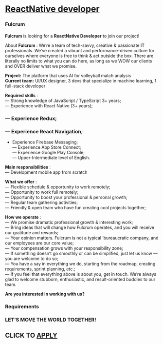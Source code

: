 # [ReactNative developer](https://www.remotewlb.com/apply/reactnative-developer)  
### Fulcrum  
####  

**Fulcrum** is looking for a **ReactNative Developer** to join our project!  
  
About **Fulcrum** : We’re a team of tech-savvy, creative & passionate IT professionals. We’ve created a vibrant and performance-driven culture for ourselves where everyone is free to think & act outside the box. There are literally no limits to what you can do here, as long as we WOW our clients and OVER deliver what we promise.  
  
 **Project:** The platform that uses AI for volleyball match analysis  
 **Current team:** UI/UX designer, 3 devs that specialize in machine learning, 1 full-stack developer

 **Required skills** :  
— Strong knowledge of JavaScript / TypeScript 3+ years;  
— Experience with React Native (3+ years);

### — Experience Redux;

### — Experience React Navigation;

  * Experience Firebase Messaging;  
— Experience App Store Connect;  
— Experience Google Play Console;  
— Upper-Intermediate level of English.  
  
 **Main responsibilities** :  
— Development mobile app from scratch  
  
 **What we offer** :  
— Flexible schedule & opportunity to work remotely;  
— Opportunity to work full remotely;  
— Opportunity to boost your professional & personal growth;  
— Regular team gathering activities;  
— Friendly & open team who have fun creating cool projects together;  
  
 **How we operate** :  
— We promise dramatic professional growth & interesting work;  
— Bring ideas that will change how Fulcrum operates, and you will receive our gratitude and rewards;  
— Your opinion matters. Fulcrum is not a typical ’bureaucratic company, and our employees are our core value;  
— Your compensation grows with your responsibility zone;  
— If something doesn’t go smoothly or can be simplified, just let us know — you are welcome to do so;  
— You have a say in everything we do, starting from the roadmap, creating requirements, sprint planning, etc.;  
— If you feel that everything above is about you, get in touch. We’re always glad to welcome stubborn, enthusiastic, and result-oriented buddies to our team.  
  
 **Are you interested in working with us?**

### Requirements

### LET’S MOVE THE WORLD TOGETHER!

  
## CLICK TO [APPLY](https://www.remotewlb.com/apply/reactnative-developer)

